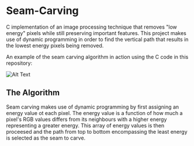 # Seam-Carving
C implementation of an image processing technique that removes "low energy" pixels while still preserving important features. This project makes use of dynamic programming in order to find the vertical path that results in the lowest energy pixels being removed. 

An example of the seam carving algorithm in action using the C code in this repository:

![Alt Text](https://media.giphy.com/media/5QjK3u1iwzekPRxWtM/giphy.gif)

## The Algorithm

Seam carving makes use of dynamic programming by first assigning an energy value ot each pixel. The energy value is a function of how much a pixel's RGB values differs from its neighbours with a higher energy representing a greater energy. This array of energy values is then proceesed and the path from top to bottom encompassing the least energy is selected as the seam to carve.
